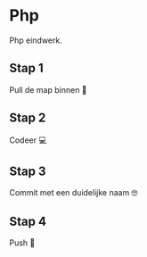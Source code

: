 # Php
Php eindwerk.
## Stap 1
Pull de map binnen  🥑
## Stap 2
Codeer 💻
## Stap 3
Commit met een duidelijke naam 🤓
## Stap 4
Push 🥊
